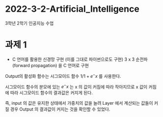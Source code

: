 # 2022-3-2-Artificial_Intelligence
3학년 2학기 인공지능 수업






# 과제 1
- C 언어를 활용한 신경망 구현 (이를 그대로 파이썬으로도 구현)
3 x 3 순전파 (forward propagation) 을 C 언어로 구현

Output의 활성화 함수는 시그모이드 함수 $1/1+e^-x$ 를 사용한다.

시그모이드 함수의 분모에 있는 $e^-x$ 는 x 의 값이 커짐에 따라 작아지므로 
x 값이 커짐에 따라 시그모이드 함수의 결과값은 커지게 된다.

즉, input 의 값은 유지한 상태에서 가중치의 값을 늘려 Layer 에서 계산되는 값들이 커질 경우
Output 의 결과값이 커지는 것을 확인할 수 있었다.







